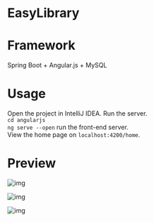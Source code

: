 # EasyLibrary

# Framework
Spring Boot + Angular.js + MySQL
# Usage
Open the project in IntelliJ IDEA. Run the server.    
`cd angularjs`  
`ng serve --open` run the front-end server.  
View the home page on `localhost:4200/home`.
# Preview
![img](https://i.postimg.cc/jq3rVgR5/1.png) 
 
![img](https://i.postimg.cc/qM9VqNhH/2.png) 
 
![img](https://i.postimg.cc/bwkXtqkD/3.png)

